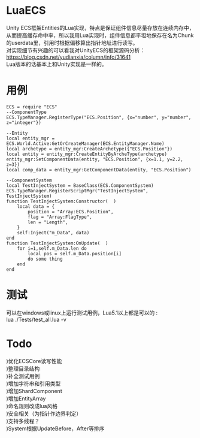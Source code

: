 # LuaECS
Unity ECS框架Entities的Lua实现，特点是保证组件信息尽量存放在连续内存中，从而提高缓存命中率，所以我用Lua实现时，组件信息都平坦地保存在名为Chunk的userdata里，引用时根据偏移算出指针地址进行读写。  
对实现细节有兴趣的可以看我对UnityECS的框架源码分析：https://blog.csdn.net/yudianxia/column/info/31641   
Lua版本的话基本上和Unity实现是一样的。  

# 用例
```  
ECS = require "ECS"
--ComponentType
ECS.TypeManager.RegisterType("ECS.Position", {x="number", y="number", z="integer"})

--Entity
local entity_mgr = ECS.World.Active:GetOrCreateManager(ECS.EntityManager.Name)
local archetype = entity_mgr:CreateArchetype({"ECS.Position"})
local entity = entity_mgr:CreateEntityByArcheType(archetype)
entity_mgr:SetComponentData(entity, "ECS.Position", {x=1.1, y=2.2, z=3})
local comp_data = entity_mgr:GetComponentData(entity, "ECS.Position")

--ComponentSystem
local TestInjectSystem = BaseClass(ECS.ComponentSystem)
ECS.TypeManager.RegisterScriptMgr("TestInjectSystem", TestInjectSystem)
function TestInjectSystem:Constructor(  )
	local data = {
		position = "Array:ECS.Position",
		flag = "Array:FlagType",
		len = "Length",
	}
	self:Inject("m_Data", data)
end
function TestInjectSystem:OnUpdate(  )
	for i=1,self.m_Data.len do
		local pos = self.m_Data.position[i]
		do some thing
	end
end
```  

# 测试
可以在windows或linux上运行测试用例，Lua5.1以上都是可以的 :  
lua ./Tests/test_all.lua -v  

# Todo
)优化ECSCore读写性能  
)整理目录结构  
)补全测试用例  
)增加字符串和引用类型  
)增加ShardComponent  
)增加EntityArray  
)命名规则改成lua风格  
)安全相关（为指针作边界判定）  
)支持多线程？  
)System根据UpdateBefore，After等排序  
